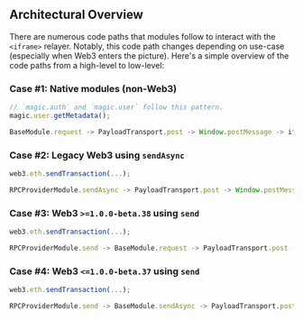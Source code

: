## Architectural Overview

There are numerous code paths that modules follow to interact with the `<iframe>` relayer. Notably, this code path changes depending on use-case (especially when Web3 enters the picture). Here's a simple overview of the code paths from a high-level to low-level:

### Case #1: Native modules (non-Web3)

```ts
// `magic.auth` and `magic.user` follow this pattern.
magic.user.getMetadata();

BaseModule.request -> PayloadTransport.post -> Window.postMessage -> iframe
```

### Case #2: Legacy Web3 using `sendAsync`

```ts
web3.eth.sendTransaction(...);

RPCProviderModule.sendAsync -> PayloadTransport.post -> Window.postMessage -> iframe
```

### Case #3: Web3 `>=1.0.0-beta.38` using `send`

```ts
web3.eth.sendTransaction(...);

RPCProviderModule.send -> BaseModule.request -> PayloadTransport.post -> Window.postMessage -> iframe
```

### Case #4: Web3 `<=1.0.0-beta.37` using `send`

```ts
web3.eth.sendTransaction(...);

RPCProviderModule.send -> BaseModule.sendAsync -> PayloadTransport.post -> Window.postMessage -> iframe
```
